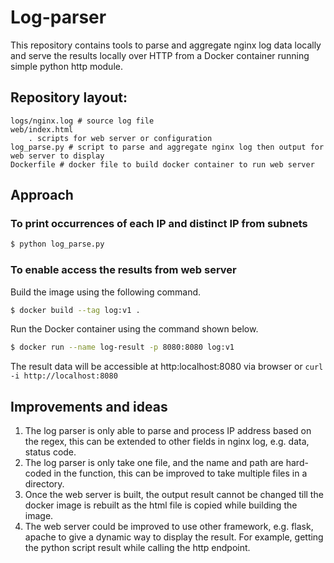# Log-parser

This repository contains tools to parse and aggregate nginx log data locally and serve the results locally over HTTP from a Docker container running simple python http module.

## Repository layout:
```
logs/nginx.log # source log file
web/index.html
    . scripts for web server or configuration
log_parse.py # script to parse and aggregate nginx log then output for web server to display
Dockerfile # docker file to build docker container to run web server
```

## Approach
### To print occurrences of each IP and distinct IP from subnets
```python
$ python log_parse.py
```

### To enable access the results from web server
Build the image using the following command.

```bash
$ docker build --tag log:v1 .
```

Run the Docker container using the command shown below.

```bash
$ docker run --name log-result -p 8080:8080 log:v1
```

The result data will be accessible at http:localhost:8080 via browser or  `curl -i http://localhost:8080`

## Improvements and ideas
1. The log parser is only able to parse and process IP address based on the regex, this can be extended to other fields in nginx log, e.g. data, status code.
2. The log parser is only take one file, and the name and path are hard-coded in the function, this can be improved to take multiple files in a directory.
3. Once the web server is built, the output result cannot be changed till the docker image is rebuilt as the html file is copied while building the image.
4. The web server could be improved to use other framework, e.g. flask, apache to give a dynamic way to display the result. For example, getting the python script result while calling the http endpoint.